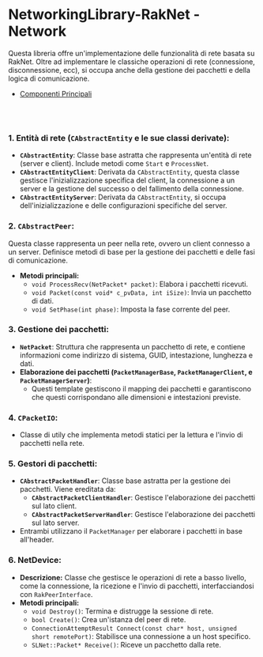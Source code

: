 # NetworkingLibrary-RakNet - Network

Questa libreria offre un'implementazione delle funzionalità di rete basata su RakNet. Oltre ad implementare le classiche operazioni di rete (connessione, disconnessione, ecc), si occupa anche della gestione dei pacchetti e della logica di comunicazione.

- [Componenti Principali](#componenti-principali)

<br></br>


### 1. **Entità di rete (`CAbstractEntity` e le sue classi derivate)**:
   - **`CAbstractEntity`**: Classe base astratta che rappresenta un'entità di rete (server e client). Include metodi come `Start` e `ProcessNet`.
   - **`CAbstractEntityClient`**: Derivata da `CAbstractEntity`, questa classe gestisce l'inizializzazione specifica del client, la connessione a un server e la gestione del successo o del fallimento della connessione.
   - **`CAbstractEntityServer`**: Derivata da `CAbstractEntity`, si occupa dell'inizializzazione e delle configurazioni specifiche del server.



### 2. **`CAbstractPeer`**:
   Questa classe rappresenta un peer nella rete, ovvero un client connesso a un server. Definisce metodi di base per la gestione dei pacchetti e delle fasi di comunicazione.
   - **Metodi principali:**
     - `void ProcessRecv(NetPacket* packet)`: Elabora i pacchetti ricevuti.
     - `void Packet(const void* c_pvData, int iSize)`: Invia un pacchetto di dati.
     - `void SetPhase(int phase)`: Imposta la fase corrente del peer.



### 3. **Gestione dei pacchetti**:
   - **`NetPacket`**: Struttura che rappresenta un pacchetto di rete, e contiene informazioni come indirizzo di sistema, GUID, intestazione, lunghezza e dati.
   - **Elaborazione dei pacchetti (`PacketManagerBase`, `PacketManagerClient`, e `PacketManagerServer`)**:
     - Questi template gestiscono il mapping dei pacchetti e garantiscono che questi corrispondano alle dimensioni e intestazioni previste.



### 4. **`CPacketIO`**:
   - Classe di utily che implementa metodi statici per la lettura e l'invio di pacchetti nella rete.



### 5. **Gestori di pacchetti**:
   - **`CAbstractPacketHandler`**: Classe base astratta per la gestione dei pacchetti. Viene ereditata da:
     - **`CAbstractPacketClientHandler`**: Gestisce l'elaborazione dei pacchetti sul lato client.
     - **`CAbstractPacketServerHandler`**: Gestisce l'elaborazione dei pacchetti sul lato server.
   - Entrambi utilizzano il `PacketManager` per elaborare i pacchetti in base all'header.



### 6. **NetDevice**:
   - **Descrizione:** Classe che gestisce le operazioni di rete a basso livello, come la connessione, la ricezione e l'invio di pacchetti, interfacciandosi con `RakPeerInterface`.
   - **Metodi principali:**
     - `void Destroy()`: Termina e distrugge la sessione di rete.
     - `bool Create()`: Crea un'istanza del peer di rete.
     - `ConnectionAttemptResult Connect(const char* host, unsigned short remotePort)`: Stabilisce una connessione a un host specifico.
     - `SLNet::Packet* Receive()`: Riceve un pacchetto dalla rete.
    
     
